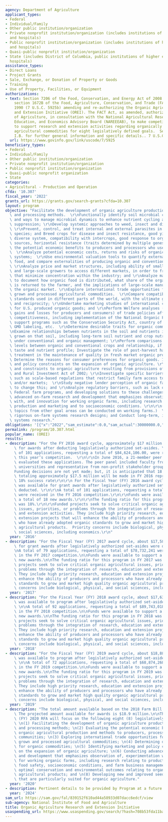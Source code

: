 ```yaml
---
agency: Department of Agriculture
applicant_types:
- Federal
- Individual/Family
- Other public institution/organization
- Private nonprofit institution/organization (includes institutions of higher education
  and hospitals)
- Public nonprofit institution/organization (includes institutions of higher education
  and hospitals)
- Quasi-public nonprofit institution/organization
- State (includes District of Columbia, public institutions of higher education and
  hospitals)
assistance_types:
- Direct Loans
- Project Grants
- Sale, Exchange, or Donation of Property or Goods
- Training
- Use of Property, Facilities, or Equipment
authorizations:
- text: Section 7206 of the Food, Conservation, and Energy Act of 2008 (FCEA) amended
    section 1672B of the Food, Agriculture, Conservation, and Trade (FACT) Act of
    1990 (7 U.S.C. 5925b) amending and re-authorizing the Organic Agriculture Research
    and Extension Initiative (OREI). The FACT Act, as amended, authorizes the Secretary
    of Agriculture, in consultation with the National Agricultural Research, Extension,
    Education, and Economics Advisory Board (NAREEEAB), to make competitive grants
    to support research and extension activities regarding organically grown and processed
    agricultural commodities for eight legislatively defined goals.  See RFA Part
    I.B. for further general information and specific details.. 7 U.S.C. &sect; 5925b.
  url: https://www.govinfo.gov/link/uscode/7/5925
beneficiary_types:
- Federal
- Individual/Family
- Other public institution/organization
- Private nonprofit institution/organization
- Public nonprofit institution/organization
- Quasi-public nonprofit organization
- State
categories:
- Agricultural - Production and Operation
cfda: '10.307'
fiscal_year: '2022'
grants_url: https://grants.gov/search-grants?cfda=10.307
layout: program
objective: "Facilitate the development of organic agriculture production, breeding,\
  \ and processing methods.  \r\nFunctionally identify soil microbial communities\
  \ and ways to manage microbial dynamics to enhance nutrient cycling and disease\
  \ suppression; \r\nDevelop systemic approaches to weed, insect and disease management;\
  \ \r\nPrevent, control, and treat internal and external parasites in various livestock\
  \ species; and Breed crops for disease and insect resistance, good yield in a biologically\
  \ diverse system, compatibility with intercrops, good response to organic fertility\
  \ sources, horizontal resistance (traits determined by multiple genes).  \r\nEvaluate\
  \ the potential economic benefits to producers and processors who use organic methods.\
  \  \r\nAnalyze potential economic costs, returns and risks of organic production\
  \ systems;  \r\nUse environmental valuation tools to quantify externalities of producing\
  \ food, and compare externalities of producing organic and conventional food; -\
  \ \r\nAnalyze price and market structures, including ability of small, medium-,\
  \ and large-scale growers to access different markets, in order to frame policies\
  \ that minimize concentration within the industry; and \r\nAnalyze marketing channels\
  \ to document how organic food is distributed, what share of the organic food dollar\
  \ is returned to the farmer, and the implications of large-scale manufacturers entering\
  \ the organic market. \r\nExplore international trade opportunities for organically\
  \ grown and processed agricultural commodities.  \r\nCompare compatibility of certification\
  \ standards used in different parts of the world, with the ultimate goal of harmonization\
  \ and reciprocity; \r\nUndertake marketing studies of international consumer demand\
  \ for U.S. produced organic goods; and \r\nPerform Welfare analyses (quantified\
  \ gains and losses for producers and consumers) of trade policies affecting international\
  \ competitiveness, including implementation of the National Organic Program, domestic\
  \ support programs such as the Conservation Security Act, country of origin labeling,\
  \ GMO labeling, etc.  \r\nDetermine desirable traits for organic commodities.  \r\
  \nExamine relationships between nutrients in the soil and nutrients in the food\
  \ grown on that soil, including long-term soil nutrient and crop nutrient profiles\
  \ under conventional and organic management; \r\nPerform comparisons of nutrient\
  \ levels between organic and conventional crops and relationship, if any, between\
  \ taste and nutrient profile; Investigate the role of post-harvest handling and\
  \ treatment in the maintenance of quality in fresh market organic products; and\
  \ Determine the reasons for consumer preferences for organic goods. Identify marketing\
  \ and policy constraints on the expansion of organic agriculture. \r\nAnalyze opportunities\
  \ and constraints to organic agriculture resulting from provisions of the Farm Security\
  \ and Rural Investment Act of 2002; \r\nInvestigate specific barriers to markets,\
  \ such as scale-based regulations that restrict family farm access to processors\
  \ and/or markets;  \r\nStudy negative lender perception of organic farming and ways\
  \ to change this; and \r\nAnalyze regulatory barriers, such as lack of access to\
  \ Federal farm programs, and developing solutions to these challenges.  \r\nConduct\
  \ advanced on-farm research and development that emphasizes observation of, experimentation\
  \ with, and innovation for working organic farms, including research relating to\
  \ production and marketing and to socioeconomic conditions. \r\n\r\n(Note: Many\
  \ topics from other goal areas can be conducted on working farms.)  \r\n\r\nDevelop\
  \ rigorous on-farm systems research designs; and Conduct long-term, interdisciplinary\
  \ systems research."
obligations: '[{"x":"2022","sam_estimate":0.0,"sam_actual":30000000.0,"usa_spending_actual":25048443.36},{"x":"2023","sam_estimate":44000000.0,"sam_actual":0.0,"usa_spending_actual":43830859.83},{"x":"2024","sam_estimate":44000000.0,"sam_actual":0.0,"usa_spending_actual":8223388.58}]'
permalink: /program/10.307.html
popular_name: (OREI)
results:
- description: "For the FY 2016 award cycle, approximately $17 million was available\
    \ for awards after deducting legislatively authorized set-asides. \r\n\r\nA total\
    \ of 101 applications, requesting a total of $84,624,106.00, were received in\
    \ this year’s competition.  \r\n\r\nIn June 2016, a 21-member peer review panel\
    \ evaluated these applications. The peer panel included faculty from land grant\
    \ universities and representative from non-profit stakeholder groups. \r\n\r\n\
    Funding decisions are not yet made; but, it is anticipated that 18 new awards\
    \ totaling approximately $17.5 million will be made in FY 2016 representing a\
    \ 18% success rate\r\n\r\n For the Fiscal Year (FY) 2016 award cycle, $17,640,143\
    \ was available for grant awards after legislatively authorized set-asides were\
    \ deducted. \r\n\r\nA total of 101 applications, requesting a total of $84,624,106\
    \ were received in the FY 2016 competition.\r\n\r\nFunds were available to support\
    \ a total of 18 new awards.\r\n\r\nThe funding ratio for this program in FY 2016\
    \ was 18%.\r\n\r\nFunded projects seek to solve critical organic agricultural\
    \ issues, priorities, or problems through the integration of research, education\
    \ and extension activities. They include high priority research, education and\
    \ extension projects that will enhance the ability of producers and processors\
    \ who have already adopted organic standards to grow and market high quality organic\
    \ agricultural products.  Priority concerns include biological, physical, and\
    \ social sciences, including economics.\r\n"
  year: '2016'
- description: "For the Fiscal Year (FY) 2017 award cycle, about $17,589,850 was available\
    \ for grant awards after legislatively authorized set-asides were deducted. \n\
    \nA total of 79 applications, requesting a total of $78,732,241 were received\
    \ in the FY 2017 competition.\n\nFunds were available to support a total of 16\
    \ new awards.\n\nThe funding ratio for this program in FY 2017 was 20%.\n\nFunded\
    \ projects seek to solve critical organic agricultural issues, priorities, or\
    \ problems through the integration of research, education and extension activities.\
    \ They include high priority research, education and extension projects that will\
    \ enhance the ability of producers and processors who have already adopted organic\
    \ standards to grow and market high quality organic agricultural products.  Priority\
    \ concerns include biological, physical, and social sciences, including economics."
  year: '2017'
- description: "For the Fiscal Year (FY) 2018 award cycle, about $17,633,245 million\
    \ was available to program after legislatively authorized set-asides were deducted.\
    \ \n\nA total of 92 applications, requesting a total of $89,743,018 were received\
    \ in the FY 2018 competition.\n\nFunds were available to support a total of 15\
    \ new awards.\n\nThe funding ratio for this program in FY 2018 was 16%.\n\nFunded\
    \ projects seek to solve critical organic agricultural issues, priorities, or\
    \ problems through the integration of research, education and extension activities.\
    \ They include high priority research, education and extension projects that will\
    \ enhance the ability of producers and processors who have already adopted organic\
    \ standards to grow and market high quality organic agricultural products.  Priority\
    \ concerns include biological, physical, and social sciences, including economics."
  year: '2018'
- description: "For the Fiscal Year (FY) 2019 award cycle, about $18,886,926 million\
    \ was available to program after legislatively authorized set-asides were deducted.\
    \ \n\nA total of 72 applications, requesting a total of $68,874,268.84 were received\
    \ in the FY 2019 competition.\n\nFunds were available to support a total of 19\
    \ new awards.\n\nThe funding ratio for this program in FY 2019 was 26%.\n\nFunded\
    \ projects seek to solve critical organic agricultural issues, priorities, or\
    \ problems through the integration of research, education and extension activities.\
    \ They include high priority research, education and extension projects that will\
    \ enhance the ability of producers and processors who have already adopted organic\
    \ standards to grow and market high quality organic agricultural products.  Priority\
    \ concerns include biological, physical, and social sciences, including economics."
  year: '2019'
- description: "The total amount available based on the 2018 Farm Bill is $25 million.\
    \ The projected amount available for awards is $18.9 million.\n\nThe Fiscal Year\
    \ (FY) 2020 RFA will focus on the following eight (8) legislatively-defined goals:\
    \ \n(1) Facilitating the development of organic agriculture production, breeding,\
    \ and processing methods; \n(2) Evaluating the potential economic benefits of\
    \ organic agricultural production and methods to producers, processors and rural\
    \ communities; \n(3) Exploring international trade opportunities for organically\
    \ grown and processed agricultural commodities; \n(4) Determining desirable traits\
    \ for organic commodities; \n(5) Identifying marketing and policy constraints\
    \ on the expansion of organic agriculture; \n(6) Conducting advanced on-farm research\
    \ and development that emphasizes observation of, experimentation with, and innovation\
    \ for working organic farms, including research relating to production and marketing,\
    \ food safety, socioeconomic conditions, and farm business management; \n(7) Examining\
    \ optimal conservation and environmental outcomes relating to organically produced\
    \ agricultural products; and \n(8) Developing new and improved seed varieties\
    \ that are particularly suited for organic agriculture."
  year: '2020'
- description: Pertinent details to be provided by Program at a future date.
  year: '2024'
sam_url: https://sam.gov/fal/839152f610ad44a58933d07dacc6edcf/view
sub-agency: National Institute of Food and Agriculture
title: Organic Agriculture Research and Extension Initiative
usaspending_url: https://www.usaspending.gov/search/?hash=708b53fda11ba9b4133d626c084a8d2d
---
```

